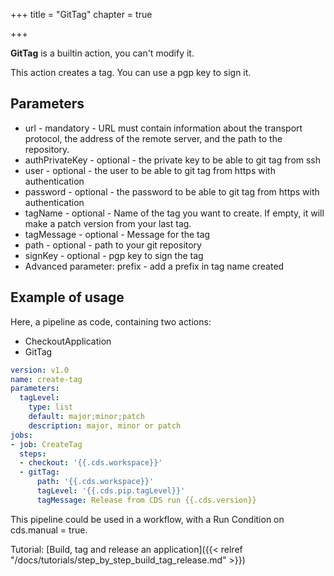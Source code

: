 +++
title = "GitTag"
chapter = true

+++

**GitTag** is a builtin action, you can't modify it.

This action creates a tag. You can use a pgp key to sign it.

## Parameters

* url - mandatory - URL must contain information about the transport protocol, the address of the remote server, and the path to the repository.
* authPrivateKey - optional - the private key to be able to git tag from ssh
* user - optional - the user to be able to git tag from https with authentication
* password - optional - the password to be able to git tag from https with authentication
* tagName - optional - Name of the tag you want to create. If empty, it will make a patch version from your last tag.
* tagMessage - optional - Message for the tag
* path - optional - path to your git repository
* signKey - optional - pgp key to sign the tag
* Advanced parameter: prefix - add a prefix in tag name created

## Example of usage

Here, a pipeline as code, containing two actions:

* CheckoutApplication
* GitTag

```yml
version: v1.0
name: create-tag
parameters:
  tagLevel:
    type: list
    default: major;minor;patch
    description: major, minor or patch
jobs:
- job: CreateTag
  steps:
  - checkout: '{{.cds.workspace}}'
  - gitTag:
      path: '{{.cds.workspace}}'
      tagLevel: '{{.cds.pip.tagLevel}}'
      tagMessage: Release from CDS run {{.cds.version}}
```

This pipeline could be used in a workflow, with a Run Condition on cds.manual = true.

Tutorial: [Build, tag and release an application]({{< relref "/docs/tutorials/step_by_step_build_tag_release.md" >}})